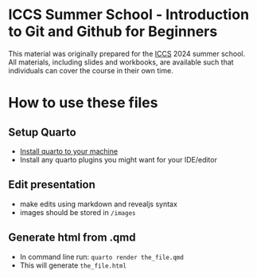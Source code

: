 # ICCS Summer School - Introduction to Git and Github for Beginners


This material was originally prepared for the [ICCS](https://iccs.cam.ac.uk/events/iccs-summer-school-2024) 2024 summer school.  
All materials, including slides and workbooks, are available such that individuals can cover the course in their own time.


# How to use these files

## Setup Quarto
 - [Install quarto to your machine](https://quarto.org/docs/get-started/)
 - Install any quarto plugins you might want for your IDE/editor

## Edit presentation
- make edits using markdown and revealjs syntax
- images should be stored in `/images`

## Generate html from .qmd
- In command line run:
  `quarto render the_file.qmd`
- This will generate `the_file.html`



